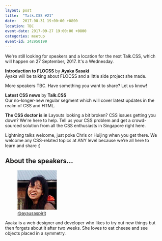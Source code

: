 ```yaml
---
layout: post
title:  "Talk.CSS #21"
date:   2017-08-31 19:00:00 +0800
location: TBC
event-date: 2017-09-27 19:00:00 +0800
categories: meetup
event-id: 242950199
---
```

We're still looking for speakers and a location for the next Talk.CSS, which will happen on 27 September, 2017. It's a Wednesday.

**Introduction to FLOCSS** by **Ayaka Sasaki**  
Ayaka will be talking about FLOCSS and a little side project she made. 

More speakers TBC. Have something you want to share? Let us know!

**Latest CSS news** by **Talk.CSS**  
Our no-longer-new regular segment which will cover latest updates in the realm of CSS and HTML.

**The CSS doctor is in**
Layouts looking a bit broken? CSS issues getting you down? We're here to help. Tell us your CSS problem and get a crowd-sourced solution from all the CSS enthusiasts in Singapore right here.

Lightning talks welcome, just poke Chris or Huijing when you get there. We welcome any CSS-related topics at ANY level because we’re all here to learn and share :)

## About the speakers...

<div class="l-speakers c-speakers u-align-start">
  <div class="l-speaker c-speaker">
    <figure>
      <img class="c-speaker__img" src="/img/talk-21/ayaka.jpg" srcset="/img/talk-21/ayaka@2x.jpg 2x" alt="Ayaka Sasaki"/>
      <figcaption><a class="c-speaker__link" href="https://twitter.com/ayausaspirit">@ayausaspirit</a></figcaption>
    </figure>
    <p class="c-speaker__intro">Ayaka is a web designer and developer who likes to try out new things but then forgets about it after two weeks. She loves to eat cheese and see objects placed in a symmetry.</p>
  </div>
</div>
